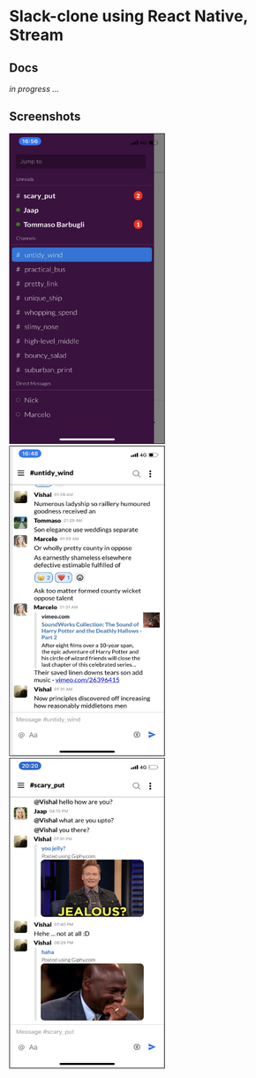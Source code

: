 # Slack-clone using React Native, Stream

## Docs

 _in progress ..._

## Screenshots

<div style="display: inline">
<img src="./screenshots/1.jpg" alt="IMAGE ALT TEXT HERE" width="280" height="560" border="1" style="margin-right: 30px" />
<img src="./screenshots/2.jpg" alt="IMAGE ALT TEXT HERE" width="280" height="560" border="1" style="margin-right: 30px" />
<img src="./screenshots/3.jpg" alt="IMAGE ALT TEXT HERE" width="280" height="560" border="1" />
  </div>